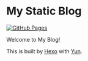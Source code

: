 # My Static Blog

[![GitHub Pages](https://github.com/YunYouJun/yunyoujun.github.io/workflows/GitHub%20Pages/badge.svg)](https://github.com/YunYouJun/yunyoujun.github.io/actions)

Welcome to My Blog!

This is built by [Hexo](https://hexo.io/) with [Yun](https://github.com/YunYouJun/hexo-theme-yun).

